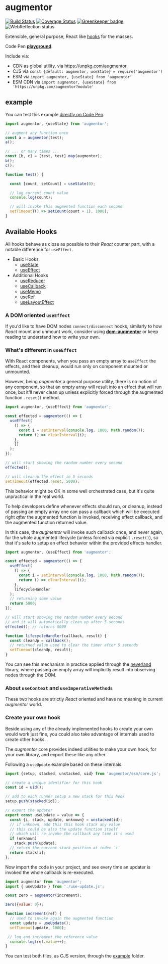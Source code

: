 # augmentor

[![Build Status](https://travis-ci.com/WebReflection/augmentor.svg?branch=master)](https://travis-ci.com/WebReflection/augmentor) [![Coverage Status](https://coveralls.io/repos/github/WebReflection/augmentor/badge.svg?branch=master)](https://coveralls.io/github/WebReflection/augmentor?branch=master) [![Greenkeeper badge](https://badges.greenkeeper.io/WebReflection/augmentor.svg)](https://greenkeeper.io/) ![WebReflection status](https://offline.report/status/webreflection.svg)

Extensible, general purpose, React like [hooks](https://reactjs.org/docs/hooks-reference.html) for the masses.

Code Pen **[playground](https://codepen.io/WebReflection/pen/qLMyOM?editors=0010)**.

Include via:

  * CDN as global utility, via https://unpkg.com/augmentor
  * CJS via `const {default: augmentor, useState} = require('augmentor')`
  * ESM via `import augmentor, {useState} from 'augmentor'`
  * ESM CDN via `import augmentor, {useState} from 'https://unpkg.com/augmentor?module'`

## example

You can test this example [directly on Code Pen](https://codepen.io/WebReflection/pen/zymKBb?editors=0011).

```js
import augmentor, {useState} from 'augmentor';

// augment any function once
const a = augmentor(test);
a();

// ... or many times ...
const [b, c] = [test, test].map(augmentor);
b();
c();

function test() {

  const [count, setCount] = useState(0);

  // log current count value
  console.log(count);

  // will invoke this augmented function each second
  setTimeout(() => setCount(count + 1), 1000);
}
```

## Available Hooks

All hooks behave as close as possible to their _React_ counter part, with a notable difference for `useEffect`.

  * Basic Hooks
    * [useState](https://reactjs.org/docs/hooks-reference.html#usestate)
    * [useEffect](https://reactjs.org/docs/hooks-reference.html#useeffect)
  * Additional Hooks
    * [useReducer](https://reactjs.org/docs/hooks-reference.html#usereducer)
    * [useCallback](https://reactjs.org/docs/hooks-reference.html#usecallback)
    * [useMemo](https://reactjs.org/docs/hooks-reference.html#usememo)
    * [useRef](https://reactjs.org/docs/hooks-reference.html#useref)
    * [useLayoutEffect](https://reactjs.org/docs/hooks-reference.html#uselayouteffect)


### A DOM oriented `useEffect`

If you'd like to have DOM nodes `connect/disconnect` hooks, similarly to how _React_ mount and unmount work, consider using **[dom-augmentor](https://github.com/WebReflection/dom-augmentor)** or keep reading to understand how to write your own.


### What's different in `useEffect`

With React components, when you pass an empty array to `useEffect` the effects, and their cleanup, would run only on component mounted or unmounted.

However, being _augmentor_ a general purpose utility, there is no notion of any component, so that an empty array will result into an effect that will run once, but it'll never clean up unless explicitly forced through the augmented function `.reset()` method.

```js
import augmentor, {useEffect} from 'augmentor';

const effected = augmentor(() => {
  useEffect(
    () => {
      const i = setInterval(console.log, 1000, Math.random());
      return () => clearInterval(i);
    },
    []
  );
});

// will start showing the random number every second
effected();

// will cleanup the effect in 5 seconds
setTimeout(effected.reset, 5000);
```

This behavior might be OK in some well orchestrated case, but it's quite unpractical in the real world.

To help developers define whenever effects should run, or cleanup, instead of passing an empty array one can pass a callback which will be executed right _after_ the augmented function is invoked, receiving effect callback, and the augmented function returned value.

In this case, the _augmentor_ will invoke such callback once, and never again, for the whole augmented lifecycle (unless forced via explicit `.reset()`), so that it's safe to setup an effect behavior within the provided effects handler.

```js
import augmentor, {useEffect} from 'augmentor';

const effected = augmentor(() => {
  useEffect(
    () => {
      const i = setInterval(console.log, 1000, Math.random());
      return () => clearInterval(i);
    },
    lifecycleHandler
  );
  // returning some value
  return 5000;
});

// will start showing the random number every second
// and it will automatically clean up after 5 seconds
effected(); // returns 5000

function lifecycleHandler(callback, result) {
  const cleanUp = callback();
  // returned value used to clear the timer after 5 seconds
  setTimeout(cleanUp, result);
}
```

You can see this mechanism in practice applied through the [neverland](https://github.com/WebReflection/neverland) library, where passing an empty array will implicitly result into observing nodes through the DOM.


### About `useContext` and `useImperativeMethods`

These two hooks are strictly _React_ oriented and have no meaning in current _augmentor_ world.


### Create your own hook

Beside using any of the already implemented hooks to create your own would work just fine,
you could also take advantage of internals used to create other hooks.

The _augmentor_ core provides indeed utilities to make your own hook, for your own library, and export these like any other.

Following a `useUpdate` example based on these internals.

```js
import {setup, stacked, unstacked, uid} from 'augmentor/esm/core.js';

// create a unique identifier for this hook
const id = uid();

// add to each runner setup a new stack for this hook
setup.push(stacked(id));

// export the updater
export const useUpdate = value => {
  const {i, stack, update, unknown} = unstacked(id);
  // if unknown, add this this hook stack any value
  // this could be also the update function itself
  // which will re-invoke the callback any time it's used
  if (unknown)
    stack.push(update);
  // return the current stack position at index `i`
  return stack[i];
};
```

Now import the code in your project, and see every time an updater is invoked the whole callback is re-executed.

```js
import augmentor from 'augmentor';
import { useUpdate } from './use-update.js';

const zero = augmentor(increment);

zero({value: 0});

function increment(ref) {
  // used to invoke again the augmented function
  const update = useUpdate();
  setTimeout(update, 1000);

 // log and increment the reference value
  console.log(ref.value++);
}
```

You can test both files, as CJS version, through the [example](./example) folder.
